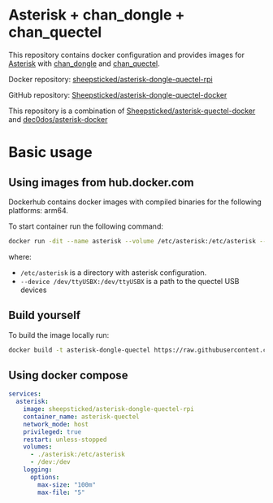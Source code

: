 # Asterisk + chan_dongle + chan_quectel

This repository contains docker configuration and provides images for [Asterisk](https://www.asterisk.org/) with [chan_dongle](https://github.com/wdoekes/asterisk-chan-dongle) and [chan_quectel](https://github.com/IchthysMaranatha/asterisk-chan-quectel).

Docker repository: [sheepsticked/asterisk-dongle-quectel-rpi](https://hub.docker.com/r/sheepsticked/asterisk-quectel-rpi)

GitHub repository: [Sheepsticked/asterisk-dongle-quectel-docker](https://github.com/Sheepsticked/asterisk-dongle-quectel-docker)

This repository is a combination of [Sheepsticked/asterisk-quectel-docker](https://github.com/Sheepsticked/asterisk-quectel-docker) and [dec0dos/asterisk-docker](https://github.com/dec0dos/asterisk-docker/)

# Basic usage

## Using images from hub.docker.com

Dockerhub contains docker images with compiled binaries for the following platforms: arm64.

To start container run the following command:

```sh
docker run -dit --name asterisk --volume /etc/asterisk:/etc/asterisk --network host --device /dev/ttyUSB0:/dev/ttyUSB0 --device /dev/ttyUSB1:/dev/ttyUSB1 --device /dev/ttyUSB2:/dev/ttyUSB2 --device /dev/ttyUSB3:/dev/ttyUSB3 --device /dev/ttyUSB4:/dev/ttyUSB4 --restart unless-stopped sheepsticked/asterisk-dongle-quectel-rpi
```

where:

- `/etc/asterisk` is a directory with asterisk configuration.
- `--device /dev/ttyUSBX:/dev/ttyUSBX` is a path to the quectel USB devices

## Build yourself

To build the image locally run:

```sh
docker build -t asterisk-dongle-quectel https://raw.githubusercontent.com/Sheepsticked/asterisk-dongle-quectel-docker/master/Dockerfile
```

## Using docker compose

```yaml
services:
  asterisk:
    image: sheepsticked/asterisk-dongle-quectel-rpi
    container_name: asterisk-quectel
    network_mode: host
    privileged: true
    restart: unless-stopped
    volumes:
      - ./asterisk:/etc/asterisk
      - /dev:/dev
    logging:
      options:
        max-size: "100m"
        max-file: "5"
```
